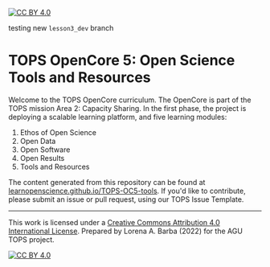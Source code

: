 [![CC BY 4.0](https://img.shields.io/badge/License-CC%20BY%204.0-lightgrey.svg)](http://creativecommons.org/licenses/by/4.0/)

testing new `lesson3_dev` branch

# TOPS OpenCore 5: Open Science Tools and Resources

Welcome to the TOPS OpenCore curriculum.
The OpenCore is part of the TOPS mission Area 2: Capacity Sharing.
In the first phase, the project is deploying a scalable learning platform, and five learning modules:

1.  Ethos of Open Science
2.  Open Data
3.  Open Software
4.  Open Results
5.  Tools and Resources

The content generated from this repository can be found at [learnopenscience.github.io/TOPS-OC5-tools](https://learnopenscience.github.io/TOPS-OC5-tools).
If you'd like to contribute, please submit an issue or pull request, using our TOPS Issue Template.

------------------------------------------------------------------------

This work is licensed under a [Creative Commons Attribution 4.0 International License](http://creativecommons.org/licenses/by/4.0/).
Prepared by Lorena A. Barba (2022) for the AGU TOPS project.

[![CC BY 4.0](https://i.creativecommons.org/l/by/4.0/88x31.png)](http://creativecommons.org/licenses/by/4.0/)
